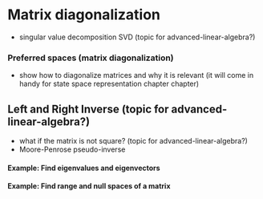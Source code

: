 # Matrix diagonalization

- singular value decomposition SVD (topic for advanced-linear-algebra?)

### Preferred spaces (matrix diagonalization)

- show how to diagonalize matrices and why it is relevant (it will come in handy for state space representation chapter chapter)


## Left and Right Inverse (topic for advanced-linear-algebra?)

- what if the matrix is not square? (topic for advanced-linear-algebra?)
- Moore-Penrose pseudo-inverse




#### Example: Find eigenvalues and eigenvectors

#### Example: Find range and null spaces of a matrix

